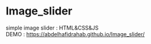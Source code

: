 # Image_slider
simple image slider : HTML&amp;CSS&amp;JS <br>
DEMO : https://abdelhafidrahab.github.io/Image_slider/
